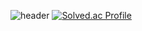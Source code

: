 ![header](https://capsule-render.vercel.app/api?type=cylinder&color=gradient&theme=gruvbox_light&height=60&section=header&text=Welcome%20to%20smilehee18%20Github!&desc=&fontSize=30)
[![Solved.ac Profile](http://mazassumnida.wtf/api/v2/generate_badge?boj=smilehee18)](https://solved.ac/smilehee18/)


